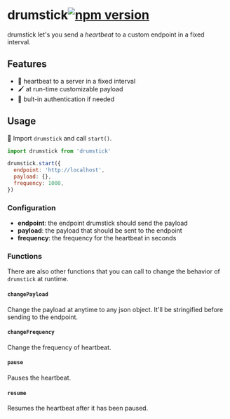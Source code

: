# drumstick[![npm version](https://badge.fury.io/js/drumstick.png)](https://badge.fury.io/js/drumstick)

drumstick let's you send a *heartbeat* to a custom endpoint in a fixed interval.
## Features
* 🔁 heartbeat to a server in a fixed interval
* 🖌 at run-time customizable payload
* 🔑 bult-in authentication if needed

## Usage

🎼 Import `drumstick` and call `start()`.

```js
import drumstick from 'drumstick'

drumstick.start({
  endpoint: 'http://localhost',
  payload: {},
  frequency: 1000,
})
```
### Configuration
* __endpoint__: the endpoint drumstick should send the payload
* __payload__: the payload that should be sent to the endpoint
* __frequency__: the frequency for the heartbeat in seconds

### Functions
There are also other functions that you can call to change the behavior of `drumstick` at runtime.
#### `changePayload`
Change the payload at anytime to any json object. It'll be stringified before sending to the endpoint.
#### `changeFrequency`
Change the frequency of heartbeat.
#### `pause`
Pauses the heartbeat.
#### `resume`
Resumes the heartbeat after it has been paused.